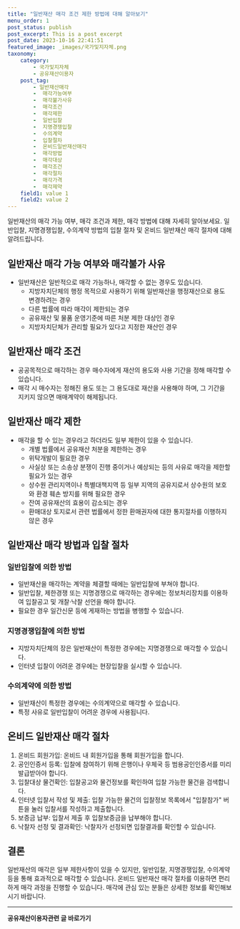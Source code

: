 ```yaml
---
title: "일반재산 매각 조건 제한 방법에 대해 알아보기"
menu_order: 1
post_status: publish
post_excerpt: This is a post excerpt
post_date: 2023-10-16 22:41:51
featured_image: _images/국가및지자체.png
taxonomy:
    category:
        - 국가및지자체
        - 공유재산이용자
    post_tag:
        - 일반재산매각
        -  매각가능여부
        -  매각불가사유
        -  매각조건
        -  매각제한
        -  일반입찰
        -  지명경쟁입찰
        -  수의계약
        -  입찰절차
        -  온비드일반재산매각
        -  매각방법
        -  매각대상
        -  매각조건
        -  매각절차
        -  매각가격
        -  매각제약
    field1: value 1
    field2: value 2
---
```



 일반재산의 매각 가능 여부, 매각 조건과 제한, 매각 방법에 대해 자세히 알아보세요. 일반입찰, 지명경쟁입찰, 수의계약 방법의 입찰 절차 및 온비드 일반재산 매각 절차에 대해 알려드립니다.

## 일반재산 매각 가능 여부와 매각불가 사유

- 일반재산은 일반적으로 매각 가능하나, 매각할 수 없는 경우도 있습니다.
  - 지방자치단체의 행정 목적으로 사용하기 위해 일반재산을 행정재산으로 용도 변경하려는 경우
  - 다른 법률에 따라 매각이 제한되는 경우
  - 공유재산 및 물품 운영기준에 따른 처분 제한 대상인 경우
  - 지방자치단체가 관리할 필요가 있다고 지정한 재산인 경우

## 일반재산 매각 조건

- 공공목적으로 매각하는 경우 매수자에게 재산의 용도와 사용 기간을 정해 매각할 수 있습니다.
- 매각 시 매수자는 정해진 용도 또는 그 용도대로 재산을 사용해야 하며, 그 기간을 지키지 않으면 매매계약이 해제됩니다.

## 일반재산 매각 제한

- 매각을 할 수 있는 경우라고 하더라도 일부 제한이 있을 수 있습니다.
  - 개별 법률에서 공유재산 처분을 제한하는 경우
  - 위탁개발이 필요한 경우
  - 사실상 또는 소송상 분쟁이 진행 중이거나 예상되는 등의 사유로 매각을 제한할 필요가 있는 경우
  - 상수원 관리지역이나 특별대책지역 등 일부 지역의 공유지로서 상수원의 보호와 환경 훼손 방지를 위해 필요한 경우
  - 잔여 공유재산의 효용이 감소되는 경우
  - 환매대상 토지로서 관련 법률에서 정한 환매권자에 대한 통지절차를 이행하지 않은 경우

## 일반재산 매각 방법과 입찰 절차

### 일반입찰에 의한 방법

- 일반재산을 매각하는 계약을 체결할 때에는 일반입찰에 부쳐야 합니다.
- 일반입찰, 제한경쟁 또는 지명경쟁으로 매각하는 경우에는 정보처리장치를 이용하여 입찰공고 및 개찰·낙찰 선언을 해야 합니다.
- 필요한 경우 일간신문 등에 게재하는 방법을 병행할 수 있습니다.

### 지명경쟁입찰에 의한 방법

- 지방자치단체의 장은 일반재산이 특정한 경우에는 지명경쟁으로 매각할 수 있습니다.
- 인터넷 입찰이 어려운 경우에는 현장입찰을 실시할 수 있습니다.

### 수의계약에 의한 방법

- 일반재산이 특정한 경우에는 수의계약으로 매각할 수 있습니다.
- 특정 사유로 일반입찰이 어려운 경우에 사용됩니다.

## 온비드 일반재산 매각 절차

1. 온비드 회원가입: 온비드 내 회원가입을 통해 회원가입을 합니다.
2. 공인인증서 등록: 입찰에 참여하기 위해 은행이나 우체국 등 범용공인인증서를 미리 발급받아야 합니다.
3. 입찰대상 물건확인: 입찰공고와 물건정보를 확인하여 입찰 가능한 물건을 검색합니다.
4. 인터넷 입찰서 작성 및 제출: 입찰 가능한 물건의 입찰정보 목록에서 "입찰참가" 버튼을 눌러 입찰서를 작성하고 제출합니다.
5. 보증금 납부: 입찰서 제출 후 입찰보증금을 납부해야 합니다.
6. 낙찰자 선정 및 결과확인: 낙찰자가 선정되면 입찰결과를 확인할 수 있습니다.

## 결론

일반재산의 매각은 일부 제한사항이 있을 수 있지만, 일반입찰, 지명경쟁입찰, 수의계약 등을 통해 효과적으로 매각할 수 있습니다. 온비드 일반재산 매각 절차를 이용하면 편리하게 매각 과정을 진행할 수 있습니다. 매각에 관심 있는 분들은 상세한 정보를 확인해보시기 바랍니다.

<!-- wp:separator -->
<hr class="wp-block-separator has-alpha-channel-opacity"/>
<!-- /wp:separator -->
<!-- wp:group {"backgroundColor":"base","layout":{"type":"constrained"}} -->
<div class="wp-block-group has-base-background-color has-background">
<!-- wp:paragraph {"align":"center","fontSize":"large"} -->
<p class="has-text-align-center has-large-font-size"><strong>공유재산이용자관련 글 바로가기</strong></p>
<!-- /wp:paragraph -->


<!-- wp:latest-posts{"categories": [{"id": 1570, "count": 100, "description": "", "link": "https://uknowlaw.com/category/%ea%b3%b5%ec%9c%a0%ec%9e%ac%ec%82%b0%ec%9d%b4%ec%9a%a9%ec%9e%90/", "name": "공유재산이용자", "slug": "공유재산이용자", "taxonomy": "category", "parent": 0, "meta": [],"_links":{"self":[{"href":"https://uknowlaw.com/wp-json/wp/v2/categories/1570"}],"collection":[{"href":"https://uknowlaw.com/wp-json/wp/v2/categories"}],"about":[{"href":"https://uknowlaw.com/wp-json/wp/v2/taxonomies/category"}],"wp:post_type":[{"href":"https://uknowlaw.com/wp-json/wp/v2/posts?categories=1570"}],"curies":[{"name":"wp","href":"https://api.w.org/{rel}","templated":true}]}}],"postsToShow":100,"excerptLength":28,"postLayout":"grid","columns":2,"featuredImageAlign":"left","featuredImageSizeSlug":"large","fontSize":"medium"} /-->
</div>
<!-- /wp:group -->
    
